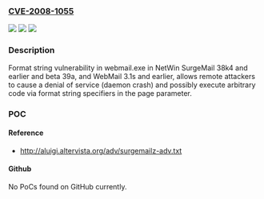### [CVE-2008-1055](https://cve.mitre.org/cgi-bin/cvename.cgi?name=CVE-2008-1055)
![](https://img.shields.io/static/v1?label=Product&message=n%2Fa&color=blue)
![](https://img.shields.io/static/v1?label=Version&message=n%2Fa&color=blue)
![](https://img.shields.io/static/v1?label=Vulnerability&message=n%2Fa&color=brighgreen)

### Description

Format string vulnerability in webmail.exe in NetWin SurgeMail 38k4 and earlier and beta 39a, and WebMail 3.1s and earlier, allows remote attackers to cause a denial of service (daemon crash) and possibly execute arbitrary code via format string specifiers in the page parameter.

### POC

#### Reference
- http://aluigi.altervista.org/adv/surgemailz-adv.txt

#### Github
No PoCs found on GitHub currently.

